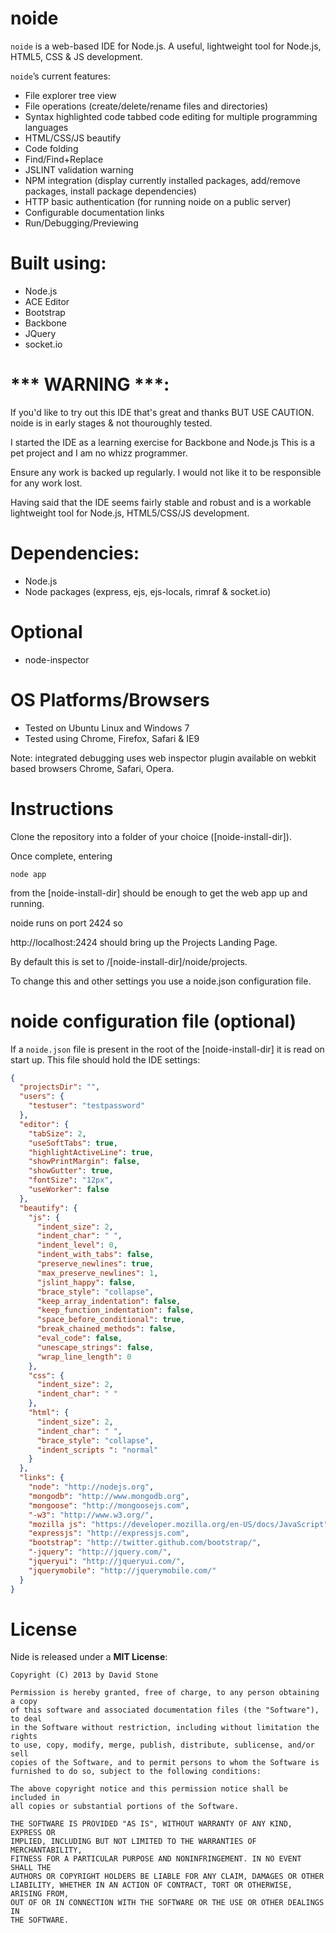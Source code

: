 noide
====

`noide` is a web-based IDE for Node.js.
A useful, lightweight tool for Node.js, HTML5, CSS & JS development.


`noide`’s current features:

- File explorer tree view
- File operations (create/delete/rename files and directories)
- Syntax highlighted code tabbed code editing for multiple programming languages
- HTML/CSS/JS beautify
- Code folding
- Find/Find+Replace 
- JSLINT validation warning
- NPM integration (display currently installed packages, add/remove packages, install package dependencies)
- HTTP basic authentication (for running noide on a public server)
- Configurable documentation links
- Run/Debugging/Previewing

Built using:
============

- Node.js
- ACE Editor
- Bootstrap
- Backbone
- JQuery
- socket.io


*** WARNING ***:
================
If you'd like to try out this IDE that's great and thanks BUT USE CAUTION.
noide is in early stages & not thouroughly tested.

I started the IDE as a learning exercise for Backbone and Node.js
This is a pet project and I am no whizz programmer.

Ensure any work is backed up regularly.
I would not like it to be responsible for any work lost. 

Having said that the IDE seems fairly stable and robust and is a 
workable lightweight tool for Node.js, HTML5/CSS/JS development.


Dependencies:
=============
- Node.js
- Node packages (express, ejs, ejs-locals, rimraf & socket.io)

Optional
=========================
- node-inspector

OS Platforms/Browsers
=========================
- Tested on Ubuntu Linux and Windows 7
- Tested using Chrome, Firefox, Safari & IE9

Note: integrated debugging uses web inspector plugin available on webkit based browsers Chrome, Safari, Opera.

Instructions
============

Clone the repository into a folder of your choice ([noide-install-dir]).

Once complete, entering

    node app

from the [noide-install-dir] should be enough to get the web app up and running.


noide runs on port 2424 so

http://localhost:2424 should bring up the Projects Landing Page.



By default this is set to /[noide-install-dir]/noide/projects.

To change this and other settings you use a noide.json configuration file.


noide configuration file (optional)
===================================
If a `noide.json` file is present in the root of the [noide-install-dir] it is read on start up.
This file should hold the IDE settings:

```json
{
  "projectsDir": "",
  "users": {
    "testuser": "testpassword"
  },
  "editor": {
    "tabSize": 2,
    "useSoftTabs": true,
    "highlightActiveLine": true,
    "showPrintMargin": false,
    "showGutter": true,
    "fontSize": "12px",
    "useWorker": false
  },
  "beautify": {
    "js": {
      "indent_size": 2,
      "indent_char": " ",
      "indent_level": 0,
      "indent_with_tabs": false,
      "preserve_newlines": true,
      "max_preserve_newlines": 1,
      "jslint_happy": false,
      "brace_style": "collapse",
      "keep_array_indentation": false,
      "keep_function_indentation": false,
      "space_before_conditional": true,
      "break_chained_methods": false,
      "eval_code": false,
      "unescape_strings": false,
      "wrap_line_length": 0
    },
    "css": {
      "indent_size": 2,
      "indent_char": " "
    },
    "html": {
      "indent_size": 2,
      "indent_char": " ",
      "brace_style": "collapse",
      "indent_scripts ": "normal"
    }
  },
  "links": {
    "node": "http://nodejs.org",
    "mongodb": "http://www.mongodb.org",
    "mongoose": "http://mongoosejs.com",
    "-w3": "http://www.w3.org/",
    "mozilla js": "https://developer.mozilla.org/en-US/docs/JavaScript",
    "expressjs": "http://expressjs.com",
    "bootstrap": "http://twitter.github.com/bootstrap/",
    "-jquery": "http://jquery.com/",
    "jqueryui": "http://jqueryui.com/",
    "jquerymobile": "http://jquerymobile.com/"
  }
}
```

License
=======

Nide is released under a **MIT License**:

    Copyright (C) 2013 by David Stone
    
    Permission is hereby granted, free of charge, to any person obtaining a copy
    of this software and associated documentation files (the "Software"), to deal
    in the Software without restriction, including without limitation the rights
    to use, copy, modify, merge, publish, distribute, sublicense, and/or sell
    copies of the Software, and to permit persons to whom the Software is
    furnished to do so, subject to the following conditions:

    The above copyright notice and this permission notice shall be included in
    all copies or substantial portions of the Software.
    
    THE SOFTWARE IS PROVIDED "AS IS", WITHOUT WARRANTY OF ANY KIND, EXPRESS OR
    IMPLIED, INCLUDING BUT NOT LIMITED TO THE WARRANTIES OF MERCHANTABILITY,
    FITNESS FOR A PARTICULAR PURPOSE AND NONINFRINGEMENT. IN NO EVENT SHALL THE
    AUTHORS OR COPYRIGHT HOLDERS BE LIABLE FOR ANY CLAIM, DAMAGES OR OTHER
    LIABILITY, WHETHER IN AN ACTION OF CONTRACT, TORT OR OTHERWISE, ARISING FROM,
    OUT OF OR IN CONNECTION WITH THE SOFTWARE OR THE USE OR OTHER DEALINGS IN
    THE SOFTWARE.
